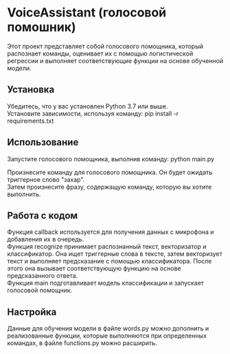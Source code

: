 # VoiceAssistant (голосовой помошник)

Этот проект представляет собой голосового помощника, который распознает команды, оценивает их с помощью логистической регрессии и выполняет соответствующие функции на основе обученной модели.

## **Установка**
Убедитесь, что у вас установлен Python 3.7 или выше.<br>
Установите зависимости, используя команду:
pip install -r requirements.txt

## **Использование**
Запустите голосового помощника, выполнив команду:
python main.py

Произнесите команду для голосового помощника. Он будет ожидать триггерное слово "захар".<br> 
Затем произнесите фразу, содержащую команду, которую вы хотите выполнить.

## **Работа с кодом**
Функция callback используется для получения данных с микрофона и добавления их в очередь.<br>
Функция recognize принимает распознанный текст, векторизатор и классификатор. Она ищет триггерные слова в тексте, затем векторизует текст и выполняет предсказание с помощью классификатора. После этого она вызывает соответствующую функцию на основе предсказанного ответа.<br>
Функция main подготавливает модель классификации и запускает голосовой помощник.

## **Настройка**
Данные для обучения модели в файле words.py можно дополнить и реализованные функции, которые выполняются при определенных командах, в файле functions.py можно расширить.
